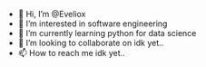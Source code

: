 - 👋 Hi, I’m @Eveliox
- 👀 I’m interested in software engineering 
- 🌱 I’m currently learning python for data science
- 💞️ I’m looking to collaborate on idk yet..
- 📫 How to reach me idk yet..

<!---
Eveliox/Eveliox is a ✨ special ✨ repository because its `README.md` (this file) appears on your GitHub profile.
You can click the Preview link to take a look at your changes.
--->
